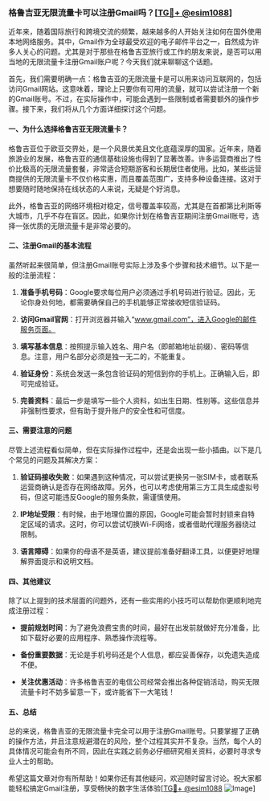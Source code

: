 ### 格鲁吉亚无限流量卡可以注册Gmail吗？[[TG💪+ @esim1088](https://t.me/s/esim1088)]

近年来，随着国际旅行和跨境交流的频繁，越来越多的人开始关注如何在国外使用本地网络服务。其中，Gmail作为全球最受欢迎的电子邮件平台之一，自然成为许多人关心的问题。尤其是对于那些在格鲁吉亚旅行或工作的朋友来说，是否可以用当地的无限流量卡注册Gmail账户呢？今天我们就来聊聊这个话题。

首先，我们需要明确一点：格鲁吉亚的无限流量卡是可以用来访问互联网的，包括访问Gmail网站。这意味着，理论上只要你有可用的流量，就可以尝试注册一个新的Gmail账号。不过，在实际操作中，可能会遇到一些限制或者需要额外的操作步骤。接下来，我们将从几个方面详细探讨这个问题。

#### 一、为什么选择格鲁吉亚无限流量卡？

格鲁吉亚位于欧亚交界处，是一个风景优美且文化底蕴深厚的国家。近年来，随着旅游业的发展，格鲁吉亚的通信基础设施也得到了显著改善。许多运营商推出了性价比极高的无限流量套餐，非常适合短期游客和长期居住者使用。比如，某些运营商提供的无限流量卡不仅价格实惠，而且覆盖范围广，支持多种设备连接。这对于想要随时随地保持在线状态的人来说，无疑是个好消息。

此外，格鲁吉亚的网络环境相对稳定，信号覆盖率较高，尤其是在首都第比利斯等大城市，几乎不存在盲区。因此，如果你计划在格鲁吉亚期间注册Gmail账号，选择一张优质的无限流量卡是非常必要的。

#### 二、注册Gmail的基本流程

虽然听起来很简单，但注册Gmail账号实际上涉及多个步骤和技术细节。以下是一般的注册流程：

1. **准备手机号码**：Google要求每位用户必须通过手机号码进行验证。因此，无论你身处何地，都需要确保自己的手机能够正常接收短信验证码。
   
2. **访问Gmail官网**：打开浏览器并输入“www.gmail.com”，进入Google的邮件服务页面。

3. **填写基本信息**：按照提示输入姓名、用户名（即邮箱地址前缀）、密码等信息。注意，用户名部分必须是独一无二的，不能重复。

4. **验证身份**：系统会发送一条包含验证码的短信到你的手机上。正确输入后，即可完成验证。

5. **完善资料**：最后一步是填写一些个人资料，如出生日期、性别等。这些信息并非强制性要求，但有助于提升账户的安全性和可信度。

#### 三、需要注意的问题

尽管上述流程看似简单，但在实际操作过程中，还是会出现一些小插曲。以下是几个常见的问题及其解决方案：

1. **验证码接收失败**：如果遇到这种情况，可以尝试更换另一张SIM卡，或者联系运营商确认是否存在网络故障。另外，也可以考虑使用第三方工具生成虚拟号码，但这可能违反Google的服务条款，需谨慎使用。

2. **IP地址受限**：有时候，由于地理位置的原因，Google可能会暂时封锁来自特定区域的请求。这时，你可以尝试切换Wi-Fi网络，或者借助代理服务器绕过限制。

3. **语言障碍**：如果你的母语不是英语，建议提前准备好翻译工具，以便更好地理解界面提示和说明文档。

#### 四、其他建议

除了以上提到的技术层面的问题外，还有一些实用的小技巧可以帮助你更顺利地完成注册过程：

- **提前规划时间**：为了避免浪费宝贵的时间，最好在出发前就做好充分准备，比如下载好必要的应用程序、熟悉操作流程等。
  
- **备份重要数据**：无论是手机号码还是个人信息，都应妥善保存，以免遗失造成不便。

- **关注优惠活动**：许多格鲁吉亚的电信公司经常会推出各种促销活动，购买无限流量卡时不妨多留意一下，或许能省下一大笔钱！

#### 五、总结

总的来说，格鲁吉亚的无限流量卡完全可以用于注册Gmail账号。只要掌握了正确的操作方法，并且注意规避潜在的风险，整个过程其实并不复杂。当然，每个人的具体情况可能会有所不同，因此在实践之前务必仔细研究相关资料，必要时寻求专业人士的帮助。

希望这篇文章对你有所帮助！如果你还有其他疑问，欢迎随时留言讨论。祝大家都能轻松搞定Gmail注册，享受畅快的数字生活体验[[TG💪+ @esim1088](https://t.me/s/esim1088) ![Image](https://i.postimg.cc/4NQfJmqS/Snipaste-2025-05-13-00-14-12.png)]